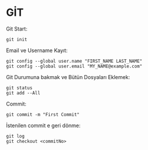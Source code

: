 # GİT

Git Start:

```
git init
```

Email ve Username Kayıt:

```
git config --global user.name "FIRST_NAME LAST_NAME"
git config --global user.email "MY_NAME@example.com"
```

Git Durumuna bakmak ve Bütün Dosyaları Eklemek:

```
git status
git add --All
```

Commit:

```
git commit -m "First Commit"
```

İstenilen commit e geri dönme:

```
git log
git checkout <commitNo>
```
